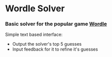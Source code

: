 # Wordle Solver
### Basic solver for the popular game [Wordle](https://www.nytimes.com/games/wordle/index.html)
Simple text based interface:
- Output the solver's top 5 guesses
- Input feedback for it to refine it's guesses
